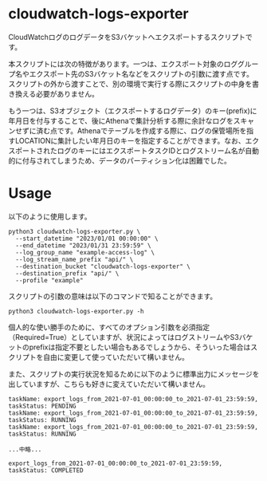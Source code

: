 # cloudwatch-logs-exporter
CloudWatchログのログデータをS3バケットへエクスポートするスクリプトです。

本スクリプトには次の特徴があります。一つは、エクスポート対象のロググループ名やエクスポート先のS3バケット名などをスクリプトの引数に渡す点です。スクリプトの外から渡すことで、別の環境で実行する際にスクリプトの中身を書き換える必要がありません。

もう一つは、S3オブジェクト（エクスポートするログデータ）のキー(prefix)に年月日を付与することで、後にAthenaで集計分析する際に余計なログをスキャンせずに済む点です。Athenaでテーブルを作成する際に、ログの保管場所を指すLOCATIONに集計したい年月日のキーを指定することができます。なお、エクスポートされたログのキーにはエクスポートタスクIDとログストリーム名が自動的に付与されてしまうため、データのパーティション化は困難でした。

# Usage
以下のように使用します。
```
python3 cloudwatch-logs-exporter.py \
  --start_datetime "2023/01/01 00:00:00" \
  --end_datetime "2023/01/31 23:59:59" \
  --log_group_name "example-access-log" \
  --log_stream_name_prefix "api/" \
  --destination_bucket "cloudwatch-logs-exporter" \
  --destination_prefix "api/" \
  --profile "example"
```
スクリプトの引数の意味は以下のコマンドで知ることができます。
```
python3 cloudwatch-logs-exporter.py -h
```

個人的な使い勝手のために、すべてのオプション引数を必須指定（Required=True）としていますが、状況によってはログストリームやS3バケットのprefixは指定不要としたい場合もあるでしょうから、そういった場合はスクリプトを自由に変更して使っていただいて構いません。

また、スクリプトの実行状況を知るために以下のように標準出力にメッセージを出していますが、こちらも好きに変えていただいて構いません。
```
taskName: export_logs_from_2021-07-01_00:00:00_to_2021-07-01_23:59:59, taskStatus: PENDING
taskName: export_logs_from_2021-07-01_00:00:00_to_2021-07-01_23:59:59, taskStatus: RUNNING
taskName: export_logs_from_2021-07-01_00:00:00_to_2021-07-01_23:59:59, taskStatus: RUNNING

...中略...

export_logs_from_2021-07-01_00:00:00_to_2021-07-01_23:59:59, taskStatus: COMPLETED
```
